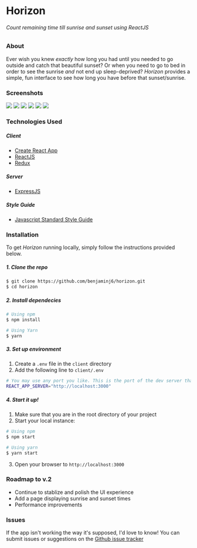 # Horizon
###### _Count remaining time till sunrise and sunset using ReactJS_

### About

Ever wish you knew _exactly_ how long you had until you needed to go outside and catch that beautiful sunset? Or when you need to go to bed in order to see the sunrise _and_ not end up sleep-deprived? _Horizon_ provides a simple, fun interface to see how long you have before that sunset/sunrise.

### Screenshots

![](http://i.imgur.com/p7DguL1.png) ![](http://i.imgur.com/YxI5QEo.png)
![](http://i.imgur.com/uJSkeB1.png)
![](http://i.imgur.com/vE69ZLw.png)
![](http://i.imgur.com/ALD6IMI.png)
![](http://i.imgur.com/O8F32tl.png)

### Technologies Used

##### Client
* [Create React App](https://github.com/facebookincubator/create-react-app)
* [ReactJS](https://facebook.github.io/react/)
* [Redux](http://redux.js.org/)

##### Server
* [ExpressJS](http://expressjs.com/)

##### Style Guide
* [Javascript Standard Style Guide](http://standardjs.com/)

### Installation

To get _Horizon_ running locally, simply follow the instructions provided below.

##### 1. Clone the repo

  ```bash
  $ git clone https://github.com/benjaminj6/horizon.git
  $ cd horizon
  ```

##### 2. Install dependecies

  ```bash
  # Using npm
  $ npm install

  # Using Yarn
  $ yarn
  ```

##### 3. Set up environment

1. Create a `.env` file in the `client` directory
2. Add the following line to `client/.env`

  ```bash
  # You may use any port you like. This is the port of the dev server that serves client html. The backend server will run on port 3001 by default
  REACT_APP_SERVER="http://localhost:3000"
  ```

##### 4. Start it up!
1. Make sure that you are in the root directory of your project
2. Start your local instance:

  ```bash
  # Using npm
  $ npm start

  # Using yarn
  $ yarn start
  ```

3. Open your browser to `http://localhost:3000`

### Roadmap to v.2

* Continue to stablize and polish the UI experience
* Add a page displaying sunrise and sunset times
* Performance improvements

### Issues

If the app isn't working the way it's supposed, I'd love to know! You can submit issues or suggestions on the [Github issue tracker](https://github.com/benjaminj6/horizon/issues)
